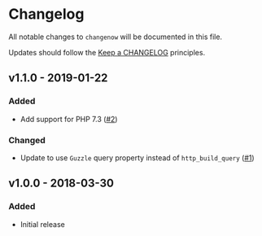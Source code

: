 # Changelog

All notable changes to `changenow` will be documented in this file.

Updates should follow the [Keep a CHANGELOG](https://keepachangelog.com) principles.

## v1.1.0 - 2019-01-22

### Added
- Add support for PHP 7.3 ([#2](https://github.com/pxgamer/changenow/issues/2))

### Changed
- Update to use `Guzzle` query property instead of `http_build_query` ([#1](https://github.com/pxgamer/changenow/pull/1))

## v1.0.0 - 2018-03-30

### Added
- Initial release
